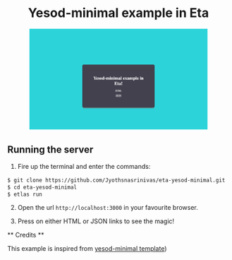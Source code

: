 <h1 align="center">Yesod-minimal example in Eta</h1>

<p align="center">
  <img src="./resources/eta-yesod-minimal.png" width="80%" />
</p>

## Running the server

1) Fire up the terminal and enter the commands:

  ```
  $ git clone https://github.com/Jyothsnasrinivas/eta-yesod-minimal.git
  $ cd eta-yesod-minimal
  $ etlas run
  ```

2) Open the url `http://localhost:3000` in your favourite browser.

3) Press on either HTML or JSON links to see the magic!

** Credits **

This example is inspired from [yesod-minimal template](https://github.com/commercialhaskell/stack-templates/blob/master/yesod-minimal.hsfiles))
